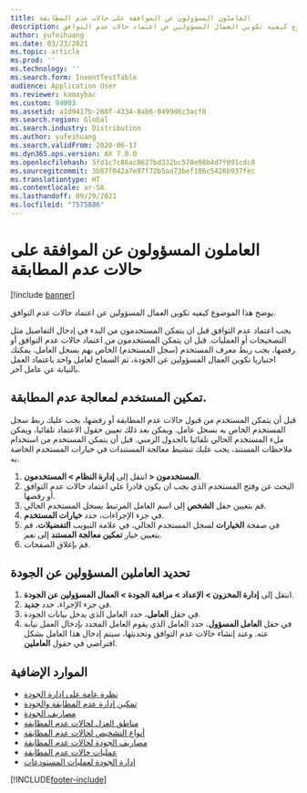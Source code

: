 ```yaml
---
title: العاملون المسؤولون عن الموافقة على حالات عدم المطابقة
description: يوضح هذا الموضوع كيفيه تكوين العمال المسؤولين عن اعتماد حالات عدم التوافق.
author: yufeihuang
ms.date: 03/23/2021
ms.topic: article
ms.prod: ''
ms.technology: ''
ms.search.form: InventTestTable
audience: Application User
ms.reviewer: kamaybac
ms.custom: 94003
ms.assetid: a1d9417b-268f-4334-8ab6-8499d6c3acf0
ms.search.region: Global
ms.search.industry: Distribution
ms.author: yufeihuang
ms.search.validFrom: 2020-06-17
ms.dyn365.ops.version: AX 7.0.0
ms.openlocfilehash: 5fd1c7c86ac8627bd332bc578e98b4d7f091cdc8
ms.sourcegitcommit: 3b87f042a7e97f72b5aa73bef186c5426b937fec
ms.translationtype: HT
ms.contentlocale: ar-SA
ms.lasthandoff: 09/29/2021
ms.locfileid: "7575886"
---
```

# <a name="workers-responsible-for-approving-nonconformances"></a>العاملون المسؤولون عن الموافقة على حالات عدم المطابقة

[!include [banner](../includes/banner.md)]

يوضح هذا الموضوع كيفيه تكوين العمال المسؤولين عن اعتماد حالات عدم التوافق.

يجب اعتماد عدم التوافق قبل ان يتمكن المستخدمون من البدء في إدخال التفاصيل مثل التصحيحات أو العمليات. قبل ان يتمكن المستخدمون من اعتماد حالات عدم التوافق أو رفضها، يجب ربط معرف المستخدم (سجل المستخدم) الخاص بهم بسجل العامل. يمكنك اختياريا تكوين العمال المسؤولين عن الجودة، ثم السماح لعامل واحد باعتماد العمل بالنيابة عن عامل آخر.

## <a name="enable-a-user-for-nonconformance-processing"></a>تمكين المستخدم لمعالجة عدم المطابقة.

قبل أن يتمكن المستخدم من قبول حالات عدم المطابقة أو رفضها، يجب عليك ربط سجل المستخدم الخاص به بسجل عامل. ويمكن بعد ذلك تعيين حقول الاعتماد تلقائيا، ويمكن ملء المستخدم الحالي تلقائيا بالجدول الزمني. قبل أن يتمكن المستخدم من استخدام ملاحظات المستند، يجب عليك تنشيط معالجة المستندات في خيارات المستخدم الخاصة به.

1. انتقل إلى **إدارة النظام \> المستخدمون‏‎ \> المستخدمون**.
1. البحث عن وفتح المستخدم الذي يجب ان يكون قادرا علي اعتماد حالات عدم التوافق أو رفضها.
1. قم بتعيين حقل **الشخص** إلى اسم العامل المرتبط بسجل المستخدم الحالي.
1. في جزء الإجراءات، حدد **خيارات المستخدم**.
1. في صفحة **الخيارات** لسجل المستخدم الحالي، في علامة التبويب **التفضيلات**، قم بتعيين خيار **تمكين معالجة المستند** إلى *نعم*.
1. قم بإغلاق الصفحات.

## <a name="define-workers-that-are-responsible-for-quality"></a>تحديد العاملين المسؤولين عن الجودة

1. انتقل إلى **إدارة المخزون \> الإعداد \> مراقبة الجودة \> العمال المسؤولين عن الجودة**.
2. في جزء الإجراء، حدد **جديد**.
3. في حقل **العامل**، حدد العامل الذي يدخل بيانات الجودة.
4. في حقل **العامل المسؤول**، حدد العامل الذي يقوم العامل المحدد بإدخال العمل نيابة عنه. وعند إنشاء حالات عدم التوافق وتحديثها، سيتم إدخال هذا العامل بشكل افتراضي في حقول **العاملين**.

## <a name="additional-resources"></a>الموارد الإضافية

- [نظرة عامة على إدارة الجودة](quality-management-processes.md)
- [تمكين إدارة عدم المطابقة والجودة](enable-quality-management.md)
- [مصاريف الجودة](quality-charges.md)
- [مناطق العزل لحالات عدم المطابقة](quality-quarantine-zones.md)
- [أنواع التشخيص لحالات عدم المطابقة](quality-diagnostic-types.md)
- [مصاريف الجودة لحالات عدم المطابقة](quality-charges.md)
- [عمليات حالات عدم المطابقة](quality-operations.md)
- [إدارة الجودة لعمليات المستودعات](quality-management-for-warehouses-processes.md)

[!INCLUDE[footer-include](../../includes/footer-banner.md)]
